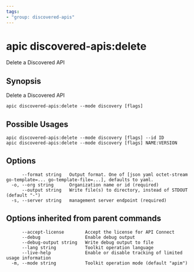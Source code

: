 ```yaml
---
tags:
- "group: discovered-apis"
---
```

# apic discovered-apis:delete

Delete a Discovered API

## Synopsis

Delete a Discovered API

```
apic discovered-apis:delete --mode discovery [flags]
```

## Possible Usages

```
apic discovered-apis:delete --mode discovery [flags] --id ID
apic discovered-apis:delete --mode discovery [flags] NAME:VERSION
```

## Options

```
      --format string   Output format. One of [json yaml octet-stream go-template=... go-template-file=...], defaults to yaml.
  -o, --org string      Organization name or id (required)
      --output string   Write file(s) to directory, instead of STDOUT (default "-")
  -s, --server string   management server endpoint (required)
```

## Options inherited from parent commands

```
      --accept-license        Accept the license for API Connect
      --debug                 Enable debug output
      --debug-output string   Write debug output to file
      --lang string           Toolkit operation language
      --live-help             Enable or disable tracking of limited usage information
  -m, --mode string           Toolkit operation mode (default "apim")
```
